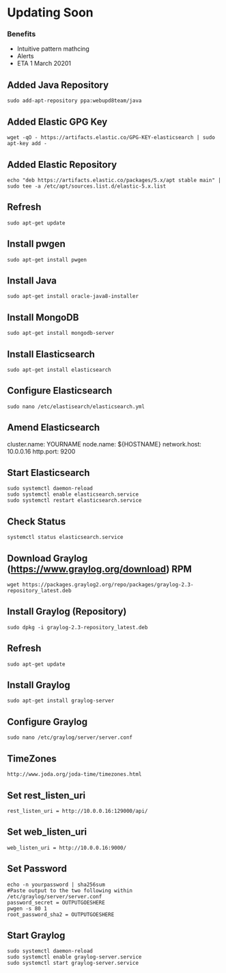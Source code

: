 # Updating Soon
### Benefits
- Intuitive pattern mathcing 
- Alerts 
- ETA 1 March 20201

## Added Java Repository 
```
sudo add-apt-repository ppa:webupd8team/java
```

## Added Elastic GPG Key
```
wget -qO - https://artifacts.elastic.co/GPG-KEY-elasticsearch | sudo apt-key add -
```

## Added Elastic Repository
```
echo "deb https://artifacts.elastic.co/packages/5.x/apt stable main" | sudo tee -a /etc/apt/sources.list.d/elastic-5.x.list
```

## Refresh
```
sudo apt-get update
```

## Install pwgen
```
sudo apt-get install pwgen
```

## Install Java
```
sudo apt-get install oracle-java8-installer
```

## Install MongoDB
```
sudo apt-get install mongodb-server
```

## Install Elasticsearch
```
sudo apt-get install elasticsearch
```

## Configure Elasticsearch
```
sudo nano /etc/elastisearch/elasticsearch.yml
```

## Amend Elasticsearch 
cluster.name: YOURNAME
node.name: ${HOSTNAME}
network.host: 10.0.0.16
http.port: 9200

## Start Elasticsearch
```
sudo systemctl daemon-reload
sudo systemctl enable elasticsearch.service
sudo systemctl restart elasticsearch.service
```

## Check Status
```
systemctl status elasticsearch.service
```

## Download Graylog (https://www.graylog.org/download) RPM
```
wget https://packages.graylog2.org/repo/packages/graylog-2.3-repository_latest.deb
```

## Install Graylog (Repository)
```
sudo dpkg -i graylog-2.3-repository_latest.deb
```

## Refresh
```
sudo apt-get update
```

## Install Graylog 
```
sudo apt-get install graylog-server
```
## Configure Graylog
```
sudo nano /etc/graylog/server/server.conf
```

## TimeZones
```
http://www.joda.org/joda-time/timezones.html
```

## Set rest_listen_uri
```
rest_listen_uri = http://10.0.0.16:129000/api/
```
## Set web_listen_uri
```
web_listen_uri = http://10.0.0.16:9000/
```

## Set Password
```
echo -n yourpassword | sha256sum
#Paste output to the two following within /etc/graylog/server/server.conf
password_secret = OUTPUTGOESHERE
pwgen -s 80 1
root_password_sha2 = OUTPUTGOESHERE
```

## Start Graylog
```
sudo systemctl daemon-reload
sudo systemctl enable graylog-server.service
sudo systemctl start graylog-server.service 
```
